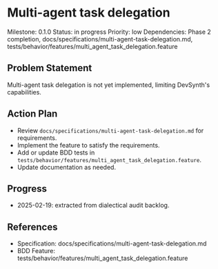 # Multi-agent task delegation
Milestone: 0.1.0
Status: in progress
Priority: low
Dependencies: Phase 2 completion, docs/specifications/multi-agent-task-delegation.md, tests/behavior/features/multi_agent_task_delegation.feature

## Problem Statement
Multi-agent task delegation is not yet implemented, limiting DevSynth's capabilities.


## Action Plan
- Review `docs/specifications/multi-agent-task-delegation.md` for requirements.
- Implement the feature to satisfy the requirements.
- Add or update BDD tests in `tests/behavior/features/multi_agent_task_delegation.feature`.
- Update documentation as needed.

## Progress
- 2025-02-19: extracted from dialectical audit backlog.

## References
- Specification: docs/specifications/multi-agent-task-delegation.md
- BDD Feature: tests/behavior/features/multi_agent_task_delegation.feature
